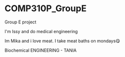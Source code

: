 # COMP310P_GroupE
Group E project

I'm Issy and do medical engineering

Im Mika and i love meat. I take meat baths on mondays😋


Biochemical ENGINEERING - TANIA
